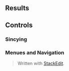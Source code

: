 
## Results
## Controls
### Sincying
### Menues and Navigation


> Written with [StackEdit](https://stackedit.io/).
<!--stackedit_data:
eyJoaXN0b3J5IjpbLTE5MDI2OTc5NTBdfQ==
-->